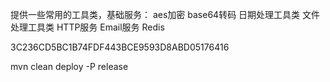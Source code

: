 提供一些常用的工具类，基础服务：
aes加密
base64转码
日期处理工具类
文件处理工具类
HTTP服务
Email服务
Redis



3C236CD5BC1B74FDF443BCE9593D8ABD05176416

mvn clean deploy -P release
